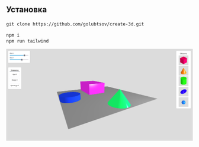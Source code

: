 
## Установка

```
git clone https://github.com/golubtsov/create-3d.git
```

```
npm i
npm run tailwind
```

![Приложение](./docs/images/demo-1.png)